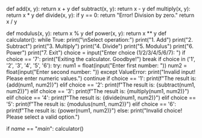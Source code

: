def add(x, y):
    return x + y
def subtract(x, y):
    return x - y
def multiply(x, y):
    return x * y
def divide(x, y):
    if y == 0:
        return "Error! Division by zero."
    return x / y

def modulus(x, y):
    return x % y
def power(x, y):
    return x ** y
def calculator():
    while True:
        print("\nSelect operation:")
        print("1. Add")
        print("2. Subtract")
        print("3. Multiply")
        print("4. Divide")
        print("5. Modulus")
        print("6. Power")
        print("7. Exit")
        choice = input("Enter choice (1/2/3/4/5/6/7): ")
        if choice == '7':
            print("Exiting the calculator. Goodbye!")
            break
        if choice in ('1', '2', '3', '4', '5', '6'):
            try:
                num1 = float(input("Enter first number: "))
                num2 = float(input("Enter second number: "))
            except ValueError:
                print("Invalid input! Please enter numeric values.")
                continue
        if choice == '1':
                print(f"The result is: {add(num1, num2)}")
        elif choice == '2':
                print(f"The result is: {subtract(num1, num2)}")
        elif choice == '3':
                print(f"The result is: {multiply(num1, num2)}")
        elif choice == '4':
                print(f"The result is: {divide(num1, num2)}")
        elif choice == '5':
                print(f"The result is: {modulus(num1, num2)}")
        elif choice == '6':
                print(f"The result is: {power(num1, num2)}")
        else:
            print("Invalid choice! Please select a valid option.")

if _name_ == "_main_":
    calculator()
